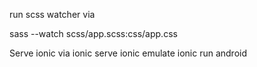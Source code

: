 run scss watcher via

sass --watch scss/app.scss:css/app.css

Serve ionic via
ionic serve
ionic emulate
ionic run android 